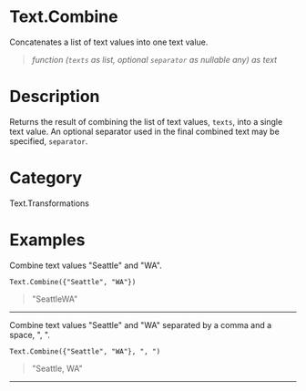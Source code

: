 # Text.Combine
Concatenates a list of text values into one text value.
> _function (<code>texts</code> as list, optional <code>separator</code> as nullable any) as text_

# Description 
Returns the result of combining the list of text values, <code>texts</code>, into a single text value. 
An optional separator used in the final combined text may be specified, <code>separator</code>.
# Category 
Text.Transformations
# Examples 
Combine text values "Seattle" and "WA".
```
Text.Combine({"Seattle", "WA"})
```
> "SeattleWA"

***
Combine text values "Seattle" and "WA" separated by a comma and a space, ", ".
```
Text.Combine({"Seattle", "WA"}, ", ")
```
> "Seattle, WA"

***
